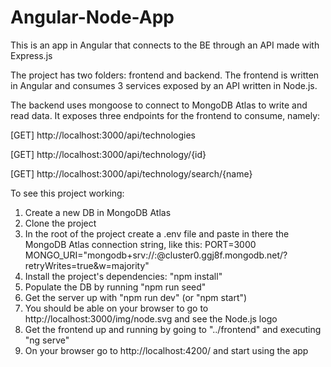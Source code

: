 # Angular-Node-App

This is an app in Angular that connects to the BE through an API made with Express.js

The project has two folders: frontend and backend. The frontend is written in Angular and consumes 3 services exposed by an API written in Node.js.

The backend uses mongoose to connect to MongoDB Atlas to write and read data. It exposes three endpoints for the frontend to consume, namely:

[GET] http://localhost:3000/api/technologies

[GET] http://localhost:3000/api/technology/{id}

[GET] http://localhost:3000/api/technology/search/{name}

To see this project working:

1) Create a new DB in MongoDB Atlas
2) Clone the project
3) In the root of the project create a .env file and paste in there the MongoDB Atlas connection string, like this:
   PORT=3000
   MONGO_URI="mongodb+srv://<userName>:<password>@cluster0.ggj8f.mongodb.net/<databaseName>?retryWrites=true&w=majority"
5) Install the project's dependencies: "npm install"
6) Populate the DB by running "npm run seed"
7) Get the server up with "npm run dev" (or "npm start")
8) You should be able on your browser to go to http://localhost:3000/img/node.svg and see the Node.js logo
9) Get the frontend up and running by going to "../frontend" and executing "ng serve"
10) On your browser go to http://localhost:4200/ and start using the app
